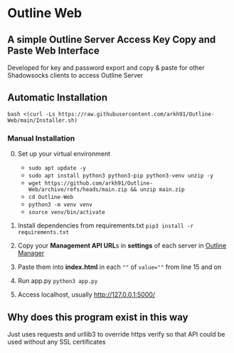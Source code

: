 # Outline Web

## A simple Outline Server Access Key Copy and Paste Web Interface

Developed for key and password export and copy & paste for other Shadowsocks clients to access Outline Server

## Automatic Installation
```
bash <(curl -Ls https://raw.githubusercontent.com/arkh91/Outline-Web/main/Installer.sh)
```

### Manual Installation
0. Set up your virtual environment
   -  ```sudo apt update -y```
   -  ```sudo apt install python3 python3-pip python3-venv unzip -y```
   -  ```wget https://github.com/arkh91/Outline-Web/archive/refs/heads/main.zip && unzip main.zip```
   -  ```cd Outline-Web```
   -   ```python3 -m venv venv```
   -  ```source venv/bin/activate```

0. Install dependencies from requirements.txt 
`pip3 install -r requirements.txt` 

0. Copy your **Management API URL**s in **settings** of each server in [Outline Manager](https://getoutline.org/en/home)

0. Paste them into **index.html** in each `""` of `value=""` from line 15 and on

0. Run app.py 
`python3 app.py`

0. Access localhost, usually http://127.0.0.1:5000/

## Why does this program exist in this way
Just uses requests and urllib3 to override https verify so that API could be used without any SSL certificates

